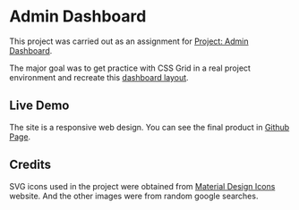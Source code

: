 # Admin Dashboard

This project was carried out as an assignment for [Project: Admin Dashboard](https://www.theodinproject.com/lessons/intermediate-html-and-css-admin-dashboard).

The major goal was to get practice with CSS Grid in a real project environment and recreate this [dashboard layout](https://cdn.statically.io/gh/TheOdinProject/curriculum/43cc6ab69fdfbef40d431a65677d2144668930ac/intermediate_html_css/grid/project_admin_dashboard/imgs/dashboard-project.png).

## Live Demo

The site is a responsive web design. You can see the final product in [Github Page](https://timow3rn3r.github.io/admin-dashboard/).

## Credits

SVG icons used in the project were obtained from [Material Design Icons](https://materialdesignicons.com/) website. And the other images were from random google searches.
